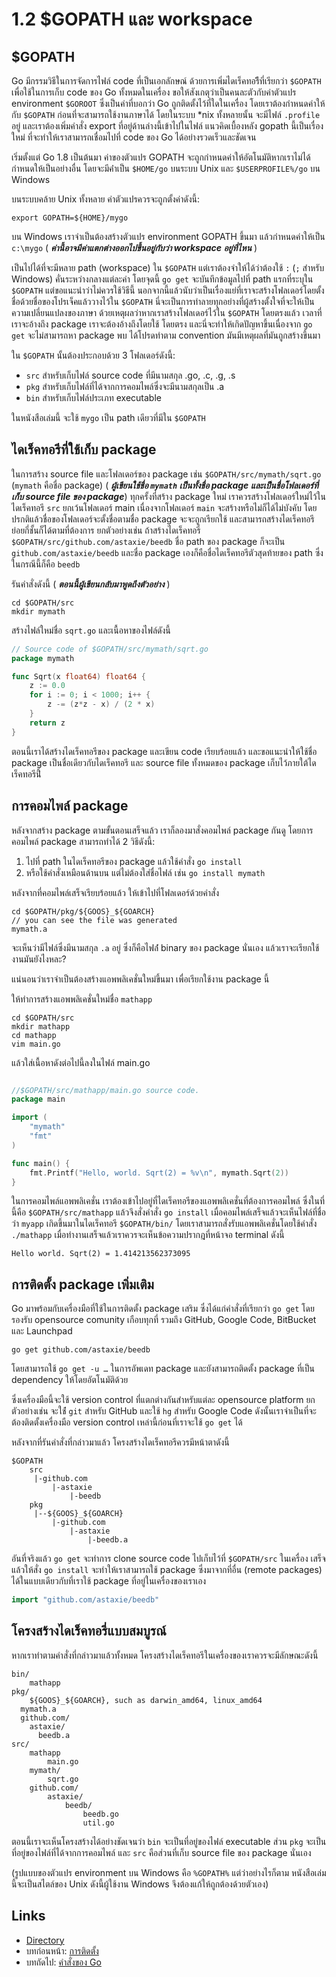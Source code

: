 # 1.2 $GOPATH และ workspace

## $GOPATH

Go มีกรรมวิธีในการจัดการไฟล์ code ที่เป็นเอกลักษณ์ ด้วยการเพิ่มไดเร็คทอรีีที่เรียกว่า `$GOPATH` เพื่อใช้ในการเก็บ code ของ Go ทั้งหมดในเครื่อง ขอให้สังเกตุว่าเป็นคนละตัวกับค่าตัวแปร environment `$GOROOT` ซึ่งเป็นค่าที่บอกว่า Go ถูกติดตั้งไว้ที่ใดในเครื่อง โดยเราต้องกำหนดค่าให้กับ `$GOPATH` ก่อนที่จะสามารถใช้งานภาษาได้ โดยในระบบ *nix ทั้งหลายนั้น จะมีไฟล์ `.profile` อยู่ และเราต้องเพิ่มคำสั่ง export ที่อยู่ด้านล่างนี้เข้าไปในไฟล์ แนวคิดเบื้องหลัง gopath นี้เป็นเรื่องใหม่ ที่จะทำให้เราสามารถเชื่อมไปที่ code ของ Go ได้อย่างรวดเร็วและชัดเจน

เริ่มตั้งแต่ Go 1.8 เป็นต้นมา ค่าของตัวแปร GOPATH จะถูกกำหนดค่าให้อัตโนมัติหากเราไม่ได้กำหนดให้เป็นอย่างอื่น โดยจะมีค่่าเป็น `$HOME/go` บนระบบ Unix และ `$USERPROFILE%/go` บน Windows

บนระบบคล้าย Unix ทั้งหลาย ค่าตัวแปรควรจะถูกตั้งค่าดังนี้:
	
	export GOPATH=${HOME}/mygo
	
บน Windows เราจำเป็นต้องสร้างตัวแปร environment GOPATH ขึ้นมา แล้วกำหนดค่าให้เป็น `c:\mygo` ( ***ค่านี้อาจมีค่าแตกต่างออกไปขึ้นอยู่กับว่า workspace อยู่ที่ไหน*** )

เป็นไปได้ที่จะมีหลาย path (workspace) ใน `$GOPATH` แต่เราต้องจำให้ได้ว่าต้องใช้ `:` (`;` สำหรับ Windows) คั่นระหว่างกลางแต่ละค่า โดยจุดนี้ `go get` จะบันทึกข้อมูลไปที่ path แรกที่ระบุใน `$GOPATH` แต่ขอแนะนำว่าไม่ควรใช้วิธีนี้ นอกจากนี้แล้วนับว่าเป็นเรื่องแย่ที่เราจะสร้างโฟลเดอร์โดยตั้งชื่อด้วยชื่อของโปรเจ็คแล้ววางไว้ใน `$GOPATH` นี่จะเป็นการทำลายทุกอย่างที่ผู้สร้างตั้งใจที่จะให้เป็นความเปลี่ยนแปลงของภาษา ด้วยเหตุผลว่าหากเราสร้างโฟลเดอร์ไว้ใน `$GOPATH` โดยตรงแล้ว เวลาที่เราจะอ้างถึง package เราจะต้องอ้างถึงโดยใช้ <packagename> โดยตรง และนี่จะทำให้เกิดปัญหาขึ้นเนื่องจาก `go get` จะไม่สามารถหา package พบ ได้โปรดทำตาม convention มันมีเหตุผลที่มันถูกสร้างขึ้นมา

ใน `$GOPATH` นั้นต้องประกอบด้วย 3 โฟลเดอร์ดังนี้:

- `src` สำหรับเก็บไฟล์ source code ที่มีนามสกุล .go, .c, .g, .s
- `pkg` สำหรับเก็บไฟล์ที่ได้จากการคอมไพล์ซึ่งจะมีนามสกุลเป็น .a
- `bin` สำหรับเก็บไฟล์ประเภท executable 

ในหนังสือเล่มนี้ จะใช้ `mygo` เป็น path เดียวที่มีใน `$GOPATH`

## ไดเร็คทอรีที่ใช้เก็บ package

ในการสร้าง source file และโฟลเดอร์ของ package เช่น `$GOPATH/src/mymath/sqrt.go` (`mymath` คือชื่อ package) ( ***ผู้เขียนใช้ชื่อ `mymath` เป็นทั้งชื่อ package และเป็นชื่อโฟลเดอร์ที่เก็บ source file ของ package***)
ทุกครั้งที่สร้าง package ใหม่ เราควรสร้างโฟลเดอร์ใหม่ไว้ในไดเร็คทอรี `src` ยกเว้นโฟลเดอร์ main เนื่องจากโฟลเดอร์ `main` จะสร้างหรือไม่ก็ได้ไม่บังคับ โดยปรกติแล้วชื่อของโฟลเดอร์จะตั้งชื่อตามชื่อ package จะจะถูกเรียกใช้ และสามารถสร้างไดเร็คทอรีย่อยกี่ชั้นก็ได้ตามที่ต้องการ ยกตัวอย่างเช่น ถ้าสร้างไดเร็คทอรี่ `$GOPATH/src/github.com/astaxie/beedb` ชื่อ path ของ package ก็จะเป็น `github.com/astaxie/beedb` และชื่อ package เองก็คือชื่อไดเร็คทอรีตัวสุดท้ายของ path ซึ่งในกรณีนี้ก็คือ `beedb` 

รันคำสั่งดังนี้ ( ***ตอนนี้ผู้เขียนกลับมาพูดถึงตัวอย่าง*** )

	cd $GOPATH/src
	mkdir mymath
	
สร้างไฟล์ใหม่ชื่อ `sqrt.go` และเนื้อหาของไฟล์ดังนี้

```Go
// Source code of $GOPATH/src/mymath/sqrt.go
package mymath

func Sqrt(x float64) float64 {
	z := 0.0
	for i := 0; i < 1000; i++ {
		z -= (z*z - x) / (2 * x)
	}
	return z
}
```	

ตอนนี้เราได้สร้างไดเร็คทอรีของ package และเขียน code เรียบร้อยแล้ว และขอแนะนำให้ใช้ชื่อ package เป็นชื่อเดียวกับไดเร็คทอรี และ source file ทั้งหมดของ package เก็บไว้ภายใต้ไดเร็คทอรีนี้่่

## การคอมไพล์ package

หลังจากสร้าง package ตามขั้นตอนเสร็จแล้ว เราก็ลองมาสั่งคอมไพล์ package กันดู โดยการคอมไพล์ package สามารถทำได้ 2 วิธีดังนี้:

1. ไปที่ path ในไดเร็คทอรีของ package แล้วใช้คำสั่ง `go install` 
2. หรือใช้คำสั่งเหมือนด้านบน แต่ไม่ต้องใส่ชื่อไฟล์ เช่น `go install mymath`

หลังจากที่คอมไพล์เสร็จเรียบร้อยแล้ว ให้เข้าไปที่โฟลเดอร์ด้วยคำสั่ง

	cd $GOPATH/pkg/${GOOS}_${GOARCH}
	// you can see the file was generated
	mymath.a
	
จะเห็นว่ามีไฟล์ซึ่งมีนามสกุล `.a` อยู่ ซึ่งก็คือไฟล์่่ binary ของ package นั่นเอง แล้วเราจะเรียกใช้งานมันยังไงหละ?

แน่นอนว่าเราจำเป็นต้องสร้างแอพพลิเคชั่นใหม่ขึ้นมา เพื่อเรียกใช้งาน package นี้

ให้ทำการสร้างแอพพลิเคชั่นใหม่ชื่อ `mathapp`

	cd $GOPATH/src
	mkdir mathapp
	cd mathapp
	vim main.go
	
แล้วใส่เนื้อหาดังต่อไปนี้ลงในไฟล์ main.go

```Go

//$GOPATH/src/mathapp/main.go source code.
package main

import (
	"mymath"
	"fmt"
)

func main() {
	fmt.Printf("Hello, world. Sqrt(2) = %v\n", mymath.Sqrt(2))
}
```

ในการคอมไพล์แอพพลิเคชั่น เราต้องเข้าไปอยู่ที่ไดเร็คทอรีของแอพพลิเคชั่นที่ต้องการคอมไพล์ ซึ่งในที่นี้คือ `$GOPATH/src/mathapp` แล้วจึงสั่งคำสั่ง `go install` เมื่อคอมไพล์เสร็จแล้วจะเห็นไฟล์ที่ชื่อว่า `myapp` เกิดขึ้นมาในไดเร็คทอรี `$GOPATH/bin/` โดยเราสามารถสั่งรับแอพพลิเคชั่นโดยใช้คำสั่ง `./mathapp` เมื่อทำงานเสร็จแล้วเราควรจะเห็นข้อความปรากฎที่หน้าจอ terminal ดังนี้ 

	Hello world. Sqrt(2) = 1.414213562373095
	
## การติดตั้ง package เพิ่มเติม

Go มาพร้อมกับเครื่องมือที่ใช้ในการติดตั้ง package เสริม ซึ่งได้แก่คำสั่งที่เรียกว่า `go get` โดยรองรับ opensource comunity เกือบทุกที่ รวมถึง GitHub, Google Code, BitBucket และ Launchpad

	go get github.com/astaxie/beedb
	
โดยสามารถใช้ `go get -u …` ในการอัพเดท package และยังสามารถติดตั้ง package ที่เป็น dependency ให้โดยอัตโนมัติด้วย

ซึ่งเครื่องมือนี้จะใช้ version control ที่แตกต่างกันสำหรับแต่ละ opensource platform ยกตัวอย่างเช่น จะใช้่่ `git` สำหรับ GitHub และใช้ `hg` สำหรับ Google Code ดังนั้นเราจำเป็นที่จะต้องติดตั้งเครื่องมือ version control เหล่านี้ก่อนที่เราจะใช้ `go get` ได้

หลังจากที่รันคำสั่งที่กล่าวมาแล้ว โครงสร้างไดเร็คทอรีควรมีหน้าตาดังนี้

	$GOPATH
		src
		 |-github.com
		 	 |-astaxie
		 	 	 |-beedb
		pkg
		 |--${GOOS}_${GOARCH}
		 	 |-github.com
		 	 	 |-astaxie
		 	 	 	 |-beedb.a
		 	 	 	 
อันที่จริงแล้ว `go get` จะทำการ clone source code ไปเก็บไว้ที่ `$GOPATH/src` ในเครื่อง เสร็จแล้วให้สั่ง `go install` จะทำให้เราสามารถใช้ package ซึ่งมาจากที่อื่น (remote packages) ได้ในแบบเดียวกับที่เราใช้ package ที่อยู่ในเครื่องของเราเอง

```Go
import "github.com/astaxie/beedb"
```

## โครงสร้างไดเร็คทอรี่แบบสมบูรณ์

หากเราทำตามคำสั่งที่กล่าวมาแล้วทั้งหมด โครงสร้างไดเร็คทอรีในเครื่องของเราควรจะมีลักษณะดังนี้

	bin/
		mathapp
	pkg/
		${GOOS}_${GOARCH}, such as darwin_amd64, linux_amd64
      mymath.a
      github.com/
        astaxie/
          beedb.a
	src/
		mathapp
			main.go
		mymath/
			sqrt.go
		github.com/
			astaxie/
				beedb/
					beedb.go
					util.go
					
ตอนนี้เราจะเห็นโครงสร้างได้อย่างชัดเจนว่า `bin` จะเป็นที่อยู่ของไฟล์ executable ส่วน `pkg` จะเป็นที่อยู่ของไฟล์ที่ได้จากการคอมไพล์ และ `src` คือส่วนที่เก็บ source file ของ package นั่นเอง

(รูปแบบของตัวแปร environment บน Windows คือ `%GOPATH%` แต่ว่าอย่างไรก็ตาม หนังสือเล่มนี้จะเป็นสไตล์ของ Unix ดังนี้ผู้ใช้งาน Windows จึงต้องแก้ให้ถูกต้องด้วยตัวเอง)

## Links

- [Directory](preface.md)
- บทก่อนหน้า: [การติดตั้ง](01.1.md)
- บทถัดไป: [คำสั่งของ Go](01.3.md)
